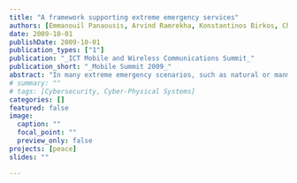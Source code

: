 ```yaml
---
title: "A framework supporting extreme emergency services"
authors: [Emmanouil Panaousis, Arvind Ramrekha, Konstantinos Birkos, Christos Papageorgiou, Vahid Talooki, George Matthew, Cong Thien Nguyen and Corrine Sieux and Christos Politis and Tasos Dagiuklas]
date: 2009-10-01
publishDate: 2009-10-01
publication_types: ["1"]
publication: "_ICT Mobile and Wireless Communications Summit_"
publication_short: "_Mobile Summit 2009_"
abstract: "In many extreme emergency scenarios, such as natural or manmade disasters, the rescuers may face difficulty using traditional legacy networks due to destruction or collapse of infrastructure in such events or in case of remote disaster locations. The nature of mobile ad hoc networks (MANETs) makes them suitable to be utilized in the context of an emergency for various rescue teams. However, the security and reliability of the mobile ad hoc based communications can be decisive in the effectiveness and efficiency of rescue missions in extreme emergency cases. Furthermore, these stringent requirements propagate through to upper layers that include transport and application layer. In this paper we propose a framework for handling the P2P overlay serves different purposes and combines different technologies. The general functionalities of the framework are structured and unstructured overlays in MANETs. In addition, we propose a new suite of protocols called PEACE Security Platform (PSP) that can address the key research challenges surrounding fast, reliable and secure MANETs for supporting emergency services in extreme catastrophic events."
# summary: ""
# tags: [Cybersecurity, Cyber-Physical Systems]
categories: []
featured: false
image:
  caption: ""
  focal_point: ""
  preview_only: false
projects: [peace]
slides: ""

---
```

